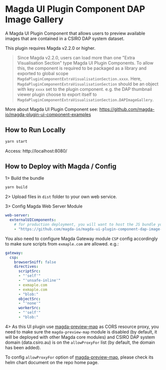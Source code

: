 # Magda UI Plugin Component DAP Image Gallery

A Magda UI Plugin Component that allows users to preview available images that are contained in a CSIRO DAP system dataset.

This plugin requires Magda v2.2.0 or higher.

> Since Magda v2.2.0, users can load more than one "Extra Visualisation Section" type Magda UI Plugin Components. To allow this, the component is required to be packaged as a library and exported to global scope `MagdaPluginComponentExtraVisualisationSection.xxxx`. Here, `MagdaPluginComponentExtraVisualisationSection` should be an object with key `xxxx` set to the plugin component. e.g. the DAP thumbnail viewer plugin choose to export itself to `MagdaPluginComponentExtraVisualisationSection.DAPImageGallery`.


More about Magda UI Plugin Component see: https://github.com/magda-io/magda-plugin-ui-component-examples

## How to Run Locally

```bash
yarn start
```

Access: http://localhost:8080/

## How to Deploy with Magda / Config

1> Build the bundle

```bash
yarn build
```

2> Upload files in `dist` folder to your own web service.

3> Config Magda Web Server Module

```yaml
web-server:
  externalUIComponents:
    # for production deployment, you will want to host the JS bundle yourself
    - "https://github.com/magda-io/magda-ui-plugin-component-dap-image-gallery/releases/download/v1.0.0/DAPImageGallery.js"
```

You also need to configure Magda Gateway module `CSP` config accordingly to make sure scripts from `exmaple.com` are allowed. e.g.:

```yaml
gateway:
  csp:
    browserSniff: false
    directives:
      scriptSrc:
      - "'self'"
      - "'unsafe-inline'"
      - exmaple.com
      - exmaple.com
      - "blob:"
      objectSrc:
      - "'none'"
      workerSrc:
      - "'self'"
      - "blob:"
```

4> As this UI plugin use [magda-preview-map](https://github.com/magda-io/magda-preview-map) as CORS resource proxy, you need to make sure the `magda-preview-map` module is disabled (by default, it will be deployed with other Magda core modules) and CSIRO DAP system domain (data.csiro.au) is on the `allowProxyFor` list (by default, the domain has been added).

To config `allowProxyFor` option of [magda-preview-map](https://github.com/magda-io/magda-preview-map), please check its helm chart document on the repo home page.




